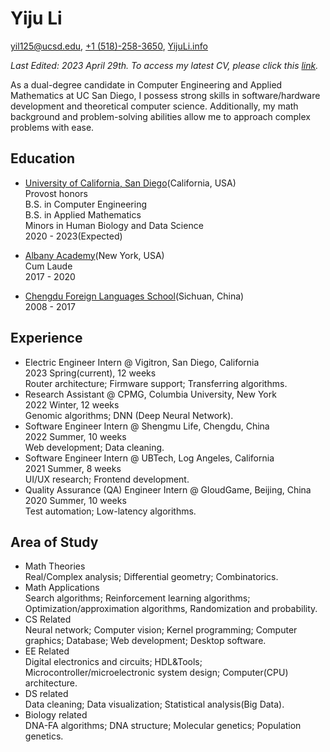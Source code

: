 # Yiju Li

[yil125@ucsd.edu](mailto:yil125@ucsd.edu), [+1 (518)-258-3650](tel:+15182583650), [YijuLi.info](https://yijuli.info)

*Last Edited: 2023 April 29th. To access my latest CV, please click this [link](https://yijuli.info/CV.pdf).* 

As a dual-degree candidate in Computer Engineering and Applied Mathematics at UC San Diego, I possess strong skills in software/hardware development and theoretical computer science. Additionally, my math background and problem-solving abilities allow me to approach complex problems with ease. 

## Education
- [University of California, San Diego](https://www.ucsd.edu)(California, USA)  
Provost honors    
B.S. in Computer Engineering  
B.S. in Applied Mathematics  
Minors in Human Biology and Data Science  
2020 - 2023(Expected)

- [Albany Academy](https://www.albanyacademies.org)(New York, USA)   
Cum Laude  
2017 - 2020  

- [Chengdu Foreign Languages School](http://www.cfls.net.cn)(Sichuan, China)   
2008 - 2017  

## Experience
- Electric Engineer Intern @ Vigitron, San Diego, California  
2023 Spring(current), 12 weeks  
 Router architecture; Firmware support; Transferring algorithms.
- Research Assistant @ CPMG, Columbia University, New York  
2022 Winter, 12 weeks  
Genomic algorithms; DNN (Deep Neural Network).
- Software Engineer Intern @ Shengmu Life, Chengdu, China  
2022 Summer, 10 weeks  
Web development; Data cleaning.
- Software Engineer Intern @ UBTech, Log Angeles, California  
2021 Summer, 8 weeks  
UI/UX research; Frontend development.
- Quality Assurance (QA) Engineer Intern @ GloudGame, Beijing, China  
2020 Summer, 10 weeks  
Test automation; Low-latency algorithms.

## Area of Study
- Math Theories  
Real/Complex analysis; Differential geometry; Combinatorics.
- Math Applications  
Search algorithms; Reinforcement learning algorithms; Optimization/approximation algorithms, Randomization and probability.
- CS Related  
Neural network; Computer vision; Kernel programming; Computer graphics; Database; Web development; Desktop software.
- EE Related  
Digital electronics and circuits; HDL&Tools; Microcontroller/microelectronic system design; Computer(CPU) architecture.
- DS related  
Data cleaning; Data visualization; Statistical analysis(Big Data).
- Biology related  
DNA-FA algorithms; DNA structure; Molecular genetics; Population genetics.

